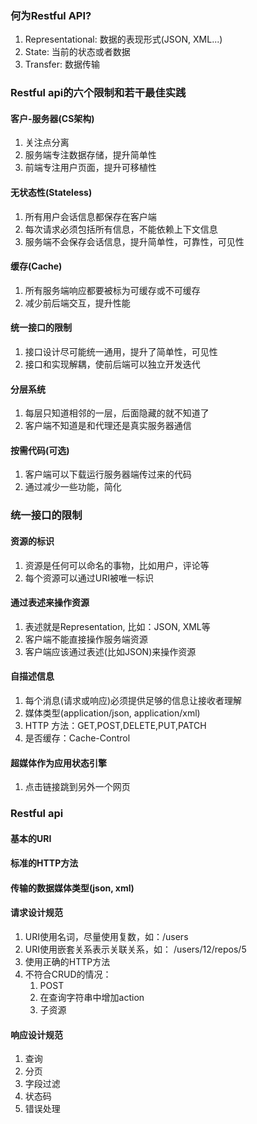 ### 何为Restful API?
1. Representational: 数据的表现形式(JSON, XML...)
2. State: 当前的状态或者数据
3. Transfer: 数据传输
### Restful api的六个限制和若干最佳实践
#### 客户-服务器(CS架构)
1. 关注点分离
2. 服务端专注数据存储，提升简单性
3. 前端专注用户页面，提升可移植性
#### 无状态性(Stateless)
1. 所有用户会话信息都保存在客户端
2. 每次请求必须包括所有信息，不能依赖上下文信息
3. 服务端不会保存会话信息，提升简单性，可靠性，可见性
#### 缓存(Cache)
1. 所有服务端响应都要被标为可缓存或不可缓存
2. 减少前后端交互，提升性能
#### 统一接口的限制
1. 接口设计尽可能统一通用，提升了简单性，可见性
2. 接口和实现解耦，使前后端可以独立开发迭代
#### 分层系统
1. 每层只知道相邻的一层，后面隐藏的就不知道了
2. 客户端不知道是和代理还是真实服务器通信
#### 按需代码(可选)
1. 客户端可以下载运行服务器端传过来的代码
2. 通过减少一些功能，简化
### 统一接口的限制
#### 资源的标识
1. 资源是任何可以命名的事物，比如用户，评论等
2. 每个资源可以通过URI被唯一标识
#### 通过表述来操作资源
1. 表述就是Representation, 比如：JSON, XML等
2. 客户端不能直接操作服务端资源
3. 客户端应该通过表述(比如JSON)来操作资源
#### 自描述信息
1. 每个消息(请求或响应)必须提供足够的信息让接收者理解
2. 媒体类型(application/json, application/xml)
3. HTTP 方法：GET,POST,DELETE,PUT,PATCH
4. 是否缓存：Cache-Control
#### 超媒体作为应用状态引擎
1. 点击链接跳到另外一个网页
### Restful api 
#### 基本的URI
#### 标准的HTTP方法
#### 传输的数据媒体类型(json, xml)
#### 请求设计规范
1. URI使用名词，尽量使用复数，如：/users
2. URI使用嵌套关系表示关联关系，如： /users/12/repos/5
3. 使用正确的HTTP方法
4. 不符合CRUD的情况：
   1. POST 
   2. 在查询字符串中增加action
   3. 子资源
#### 响应设计规范
1. 查询
2. 分页
3. 字段过滤
4. 状态码
5. 错误处理